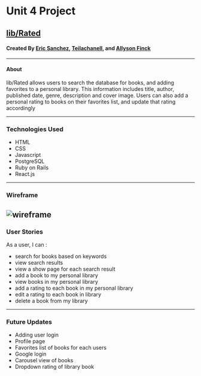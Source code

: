 # Unit 4 Project

## [lib/Rated](https://lib-rated.herokuapp.com/)

#### Created By [Eric Sanchez](https://github.com/childofthe20th), [Teilachanell](https://github.com/tnangel1984), and [Allyson Finck](https://github.com/allysonfinck)

---


#### About

lib/Rated allows users to search the database for books, and adding favorites to a personal library. This information includes title, author, published date, genre, description and cover image. Users can also add a personal rating to books on their favorites list, and update that rating accordingly

---

### Technologies Used

* HTML
* CSS
* Javascript
* PostgreSQL
* Ruby on Rails
* React.js


---

### Wireframe

![wireframe](/public/images/wireframe.jpg)
---

### User Stories

As a user, I can :
* search for books based on keywords
* view search results
* view a show page for each search result
* add a book to my personal library
* view books in my personal library
* add a rating to each book in my personal library
* edit a rating to each book in library
* delete a book from my library


---

### Future Updates

* Adding user login
* Profile page
* Favorites list of books for each users
* Google login
* Carousel view of books
* Dropdown rating of library book
